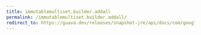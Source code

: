 ```yaml
---
title: immutablemultiset.builder.addall
permalink: /immutablemultiset.builder.addall/
redirect_to: https://guava.dev/releases/snapshot-jre/api/docs/com/google/common/collect/ImmutableMultiset.Builder.html#addAll-java.lang.Iterable-
---
```

